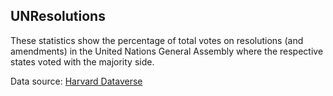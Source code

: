 ## UNResolutions

These statistics show the percentage of total votes on resolutions (and amendments) in the United Nations General Assembly where the respective states voted with the majority side.

Data source: [Harvard Dataverse](https://doi.org/10.7910/DVN/LEJUQZ/HAPPV6)
